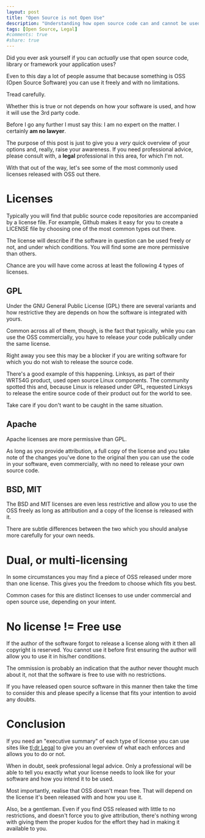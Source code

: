 ```yaml
---
layout: post
title: "Open Source is not Open Use"
description: "Understanding how open source code can and cannot be used."
tags: [Open Source, Legal]
#comments: true
#share: true
---
```


Did you ever ask yourself if you can *actually* use that open source code, 
library or framework your application uses?

Even to this day a lot of people assume that because something is OSS (Open Source Software)
you can use it freely and with no limitations.

Tread carefully.

Whether this is true or not depends on how your software is used, and how
it will use the 3rd party code.

Before I go any further I must say this: I am no expert on the matter. I certainly **am no lawyer**.

The purpose of this post is just to give you a *very* quick overview of your options and,
really, raise your awareness. If you need professional advice, please consult
with, a **legal** professional in this area, for which I'm not.

With that out of the way, let's see some of the most commonly used licenses
released with OSS out there.

# Licenses

Typically you will find that public source code repositories are accompanied
by a license file. For example, Github makes it easy for you to create a LICENSE file
by choosing one of the most common types out there.

The license will describe if the software in question can be used freely or not,
and under which conditions. You will find some are more permissive than others. 

Chance are you will have come across at least the following 4 types of licenses.

## GPL

Under the GNU General Public License (GPL) there are several variants
and how restrictive they are depends on how the software is integrated with yours.

Common across all of them, though, is the fact that typically, while you
can use the OSS commercially, you have to release *your* code publically under the same license.

Right away you see this may be a blocker if you are writing software for
which you do not wish to release the source code.

There's a good example of this happening. Linksys, as part of their WRT54G product,
used open source Linux components. The community spotted this
and, because Linux is released under GPL, requested Linksys to release the entire source code
of their product out for the world to see.

Take care if you don't want to be caught in the same situation.

## Apache

Apache licenses are more permissive than GPL. 

As long as you provide attribution,
a full copy of the license and you take note of the changes you've done
to the original then you can use the code in your software, even commercially,
with no need to release your own source code.

## BSD, MIT

The BSD and MIT licenses are even less restrictive and allow you to use the OSS
freely as long as attribution and a copy of the license is released with it.

There are subtle differences between the two which you should analyse more carefully
for your own needs.

# Dual, or multi-licensing

In some circumstances you may find a piece of OSS released under more than one license.
This gives you the freedom to choose which fits you best.

Common cases for this are distinct licenses to use under commercial and open source use,
depending on your intent.

# No license != Free use

If the author of the software forgot to release a license along with it
then all copyright is reserved. You cannot use it before first ensuring
the author will allow you to use it in his/her conditions.

The ommission is probably an indication that the author never thought much
about it, not that the software is free to use with no restrictions.

If you have released open source software in this manner then take the time
to consider this and please specify a license that fits your intention to avoid
any doubts.

# Conclusion

If you need an "executive summary" of each type of license you can use sites
like [tl;dr Legal](https://tldrlegal.com/) to give you an overview of what each enforces
and allows you to do or not.

When in doubt, seek professional legal advice. Only a professional will be able
to tell you exactly what your license needs to look like for your software and 
how you intend it to be used.

Most importantly, realise that OSS doesn't mean free. That will depend on the
license it's been released with and how you use it.

Also, be a gentleman. Even if you find OSS released with little to no restrictions,
and doesn't force you to give attribution, there's nothing wrong with giving them
the proper kudos for the effort they had in making it available to you.



